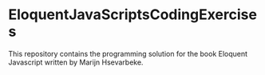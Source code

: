 # EloquentJavaScriptsCodingExercises
This repository contains the programming solution for the book Eloquent Javascript written by Marijn Hsevarbeke. 
